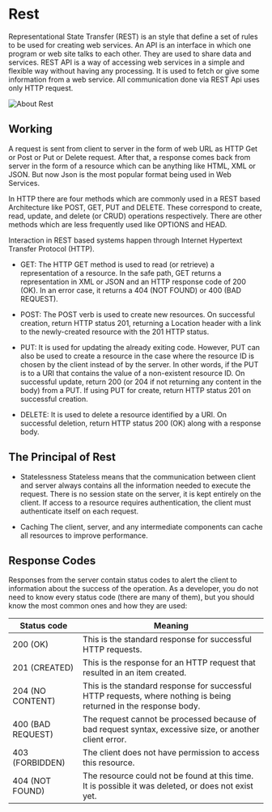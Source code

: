 
# Rest

Representational State Transfer (REST) is an style that define a set of rules to be used for creating web services. An API is an interface in which one program or web site talks to each other. They are used to share data and services. REST API is a way of accessing web services in a simple and flexible way without having any processing. It is used to fetch or give some information from a web service. All communication done via REST Api uses only HTTP request. 

![About Rest](https://www.seobility.net/en/wiki/images/f/f1/Rest-API.png)

## Working

A request is sent from client to server in the form of web URL as HTTP Get or Post or Put or Delete request. After that, a response comes back from server in the form of a resource which can be anything like HTML, XML or JSON. But now Json is the most popular format being used in Web Services. 

In HTTP there are four methods which are commonly used in a REST based Architecture like POST, GET, PUT and DELETE. These correspond to create, read, update, and delete (or CRUD) operations respectively. There are other methods which are less frequently used like OPTIONS and HEAD. 


Interaction in REST based systems happen through Internet Hypertext Transfer Protocol (HTTP).

* GET: The HTTP GET method is used to read (or retrieve) a representation of a resource. In the safe path, GET returns a representation in XML or JSON and an HTTP response code of 200 (OK). In an error case, it returns a 404 (NOT FOUND) or 400 (BAD REQUEST). 
 
* POST: The POST verb is used to create new resources. On successful creation, return HTTP status 201, returning a Location header with a link to the newly-created resource with the 201 HTTP status. 
 
* PUT: It is used for updating the already exiting code. However, PUT can also be used to create a resource in the case where the resource ID is chosen by the client instead of by the server. In other words, if the PUT is to a URI that contains the value of a non-existent resource ID. On successful update, return 200 (or 204 if not returning any content in the body) from a PUT. If using PUT for create, return HTTP status 201 on successful creation.
 
* DELETE: It is used to delete a resource identified by a URI. On successful deletion, return HTTP status 200 (OK) along with a response body. 

## The Principal of Rest
* Statelessness
Stateless means that the communication between client and server always contains all the information needed to execute the request. There is no session state on the server, it is kept entirely on the client. If access to a resource requires authentication, the client must authenticate itself on each request.

* Caching
The client, server, and any intermediate components can cache all resources to improve performance.
 
 ## Response Codes

 Responses from the server contain status codes to alert the client to information about the success of the operation. As a developer, you do not need to know every status code (there are many of them), but you should know the most common ones and how they are used:

 | Status code | Meaning     |
 |-------------|-------------|
 | 200 (OK)    | This is the standard response for successful HTTP requests.|
 | 201 (CREATED)| This is the response for an HTTP request that resulted in an item created.|
 | 204 (NO CONTENT)|This is the standard response for successful HTTP requests, where nothing is being returned in the response body.|
 | 400 (BAD REQUEST) |	The request cannot be processed because of bad request syntax, excessive size, or another client error.|
 | 403 (FORBIDDEN) |	The client does not have permission to access this resource.|
 | 404 (NOT FOUND) |	The resource could not be found at this time. It is possible it was deleted, or does not exist yet.|








